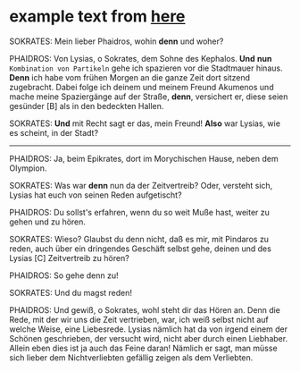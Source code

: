 # example text from [here](http://www.opera-platonis.de/Didot3/Phaidros227.htm)

SOKRATES: Mein lieber Phaidros, wohin **denn** und woher?

PHAIDROS: Von Lysias, o Sokrates, dem Sohne des Kephalos. **Und** **nun** `Kombination von Partikeln` gehe ich spazieren vor die Stadtmauer hinaus. **Denn** ich habe vom frühen Morgen an die ganze Zeit dort sitzend zugebracht. Dabei folge ich deinem und meinem Freund Akumenos und mache meine Spaziergänge auf der Straße, **denn**, versichert er, diese seien gesünder [B] als in den bedeckten Hallen.

SOKRATES: **Und** mit Recht sagt er das, mein Freund! **Also** war Lysias, wie es scheint, in der Stadt?

---

PHAIDROS: Ja, beim Epikrates, dort im Morychischen Hause, neben dem Olympion.

SOKRATES: Was war **denn** nun da der Zeitvertreib? Oder, versteht sich, Lysias hat euch von seinen Reden aufgetischt?

PHAIDROS: Du sollst's erfahren, wenn du so weit Muße hast, weiter zu gehen und zu hören.

SOKRATES: Wieso? Glaubst du denn nicht, daß es mir, mit Pindaros zu reden, auch über ein dringendes Geschäft selbst gehe, deinen und des Lysias [C] Zeitvertreib zu hören?

PHAIDROS: So gehe denn zu!

SOKRATES: Und du magst reden!

PHAIDROS: Und gewiß, o Sokrates, wohl steht dir das Hören an. Denn die Rede, mit der wir uns die Zeit vertrieben, war, ich weiß selbst nicht auf welche Weise, eine Liebesrede. Lysias nämlich hat da von irgend einem der Schönen geschrieben, der versucht wird, nicht aber durch einen Liebhaber. Allein eben dies ist ja auch das Feine daran! Nämlich er sagt, man müsse sich lieber dem Nichtverliebten gefällig zeigen als dem Verliebten.